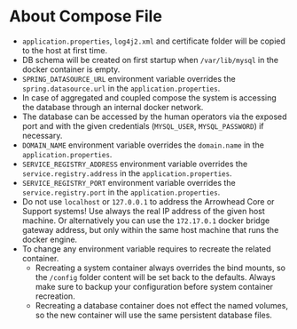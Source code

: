 # About Compose File

* `application.properties`, `log4j2.xml` and certificate folder will be copied to the host at first time.
* DB schema will be created on first startup when `/var/lib/mysql` in the docker container is empty.
* `SPRING_DATASOURCE_URL` environment variable overrides the `spring.datasource.url` in the `application.properties`.
* In case of aggregated and coupled compose the system is accessing the database through an internal docker network.
* The database can be accessed by the human operators via the exposed port and with the given credentials (`MYSQL_USER`, `MYSQL_PASSWORD`) if necessary.
* `DOMAIN_NAME` environment variable overrides the `domain.name` in the `application.properties`. 
* `SERVICE_REGISTRY_ADDRESS` environment variable overrides the `service.registry.address` in the `application.properties`.
* `SERVICE_REGISTRY_PORT` environment variable overrides the `service.registry.port` in the `application.properties`.
* Do not use `localhost` or `127.0.0.1` to address the Arrowhead Core or Support systems! Use always the real IP address of the given host machine. Or alternatively you can use the `172.17.0.1` docker bridge gateway address, but only within the same host machine that runs the docker engine.
* To change any environment variable requires to recreate the related container.
    * Recreating a system container always overrides the bind mounts, so the `/config` folder content will be set back to the defaults. Always make sure to backup your configuration before system container recreation.
    * Recreating a database container does not effect the named volumes, so the new container will use the same persistent database files.  